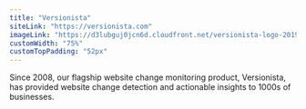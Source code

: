 ```yaml
---
title: "Versionista"
siteLink: "https://versionista.com"
imageLink: "https://d3lubguj0jcn6d.cloudfront.net/versionista-logo-2019-02-12-9.svg"
customWidth: "75%"
customTopPadding: "52px"
---
```


Since 2008, our flagship website change monitoring product, Versionista, has
provided website change detection and actionable insights to 1000s of
businesses.
